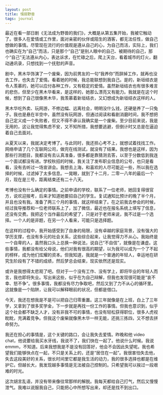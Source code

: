 ```yaml
---
layout: post
title: 懦弱野兽
tags: journal
---
```


最近在看一部日剧《无法成为野兽的我们》，大概是从第五集开始，我被它触动了。很多人在爱情或工作里，面对亲密的伙伴或陌生的酒客，都无法任性，做自己想做的事情。尽管现在流行的价值观是遵从自己的心，为自己而活，实际上，我们也确实在为“自己”而活，只是那个“自己”是别人眼中的自己、被期待的自己，那个“自己”无法遵从内心，表达诉求，在忙碌之后，爬上天台，看着城市的灯火，翻动通讯录，只想找到一个抚慰的声音。

剧中，黑木华饰演了一个废柴，因为前男友的一句“我养你”而辞掉工作，就再也没去工作，也失去了爱情。看着她的时候，我总能联想到我自己。是的，新垣结衣是令人羡慕的，她可以应付各种工作，又有稳定的爱情。虽然新垣结衣也有很多难言的悲伤，但至少在黑木华看来，是这样的，她那么漂亮又有能力。我就是在这个时候，想到了自己很像黑木华，我羡慕着新垣结衣，又幻想成为新垣结衣这样的人。

黑木华吃外卖、玩网游，不修边幅、远离社会，明明没什么钱，还硬是养了一只兔子。我也是悬在半空中，虽然没有玩网游，但通过阅读和看剧消磨时间，我不想把自己定义成一个失败者，但又不得不承认我确实是一个废柴。至少目前来说，我是无用的，这让我觉得焦虑不安，又不知所措，我想要逃避，但倒计时又总是在逼迫着自己去面对。

从夏天以来，我就决定考博了。与此同时，我还担心考不上，就想试着找找工作。网络申请了几个互联网公司，做完在线测试，就没有了结果。我想也是这样，因为那些行测题目，我都没有去认真准备，很多都是靠猜测去答，以至于分数低到我连一个面试都没有进。学校秋招的时候，我关注了发布职业信息的公号，也只是看看，没有去听过一场宣讲会。我想去上海，和喜欢的人尽可能近一些，所以我在选择的时候，过滤掉了太多信息。一晃眼，就到了十二月，二零一八年的最后一个月，现在是三号，距离结束还有二十八天。

考博也没有什么确定的事情。之前申请的学校，联系了一位老师，她回复得很官方，说欢迎报考，后来才知道她要招自己的学生。复试通知比预计的晚了半个月，并且也没有我。准备了两三个月的事情，就这样结束了。在之前我去参会的时候，经过我导推荐和一位老师联系上了，加了微信，最近也在报名系统上填写了信息，还没有交费。我把这个当作最后的希望了，只是对于老师来说，我不过是一个选择。一个人的是非题，在另一个人看来，可能只是选择题。

在这样的过程中，我开始感受到了自身的局限，没有卓越的家庭背景，没有强大的学历支撑，也没有多元的社会关系，这些综合起来，让我觉得力不从心。我始终是一个自卑的人，虽然我口头上总换一种说法，说自己“不自信”，就像是在谦虚。这些事情，我都没有给父母说，他们对我有很高的期望，以为我可以成为一个了不起的榜样，成为他们炫耀的资本。但我知道，我就是一个普通的年轻人，幸运地在研究生阶段有了不错的成绩，然后梦总会结束，现实依然还是现实。

或许是我想得太悲观了吧。但对于一个没有工作、没有学上，即将毕业的年轻人而言，我也即将失业。写出来这些，似乎在为自己辩解，但我也发现很可能是“哀不幸、怒不争”。很多事情，我都没有尽力争取吧，然后又到了力不从心的循环里。这就像是一个陷阱，让我可以解释眼前的状况，但都是借口。

今天，我还在想我是不是可以把自己归零重置。这三年就像是在上班，白上了三年学，又拿到了很多奖学金，下一步就是再找一份工作的事情。但我也意识到，似乎这个社会都不缺乏人才，没有非我不可的事情，也没有轻松获得职位，很多人虎视眈眈，充满着竞争。但我这个废柴就像黑木华一样无能，还挑三拣四，又不想去拼命努力。

我还在担心的事情是，这个关键的路口，会让我失去爱情。昨晚和他 video chat，他说要给我买水牙线，我说不了，我们快在一起了。他说什么时候。我说emmm，不知道。后来我想我是不是没有回答好，他会不会因此失望呢。我也希望我们能够快点在一起，不只是关系上的，还是“居住在一起”。我很害怕失去他，失去这段美好的关系，很长时间里它都是我生活的动力，我的很多选择也都是在维护它。但越长大，我发现越多事情是无法被自己控制的。只希望我可以挨过一段艰难的时光。

这次胡言乱语，并没有带来像往常那样的解脱。我每天都给自己打气，然后又慢慢泄气。我难以说服我自己，只能把心中所想写出来，却还是找不到出口。
